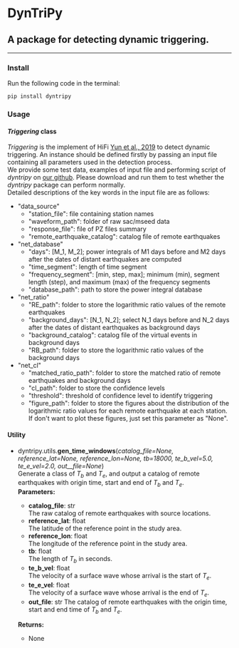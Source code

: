 # DynTriPy 
## A package for detecting dynamic triggering.
-------
### Install
Run the following code in the terminal:

```
pip install dyntripy
```

### Usage 
#### *Triggering* class
*Triggering* is the implement of HiFi [Yun et al., 2019](https://doi.org/10.1029/2019GL083913) to detect dynamic triggering. An instance should be defined firstly by passing an input file containing all parameters used in the detection process.    
We provide some test data, examples of input file and performing script of *dyntripy* on [our github](https://github.com/yunndlalala/dynamic_earthquake_triggering/tree/master/test). Please download and run them to test whether the *dyntripy* package can perform normally.   
Detailed descriptions of the key words in the input file are as follows:
- "data_source"
	+ "station_file": file containing station names
	+ "waveform_path": folder of raw sac/mseed data
	+ "response_file": file of PZ files summary 
	+ "remote_earthquake_catalog": catalog file of remote earthquakes
- "net_database"
    + "days": [M_1, M_2]; power integrals of M1 days before and M2 days after the dates of distant earthquakes are computed
	+ "time_segment": length of time segment
	+ "frequency_segment": [min, step, max]; minimum (min), segment length (step), and maximum (max) of the frequency segments 
    + "database_path": path to store the power integral database
- "net_ratio"
	+ "RE_path": folder to store the logarithmic ratio values of the remote earthquakes
	+ "background_days": [N_1, N_2]; select N_1 days before and N_2 days after the dates of distant earthquakes as background days
    + "background_catalog": catalog file of the virtual events in background days
    + "RB_path": folder to store the logarithmic ratio values of the background days
- "net_cl"
	+ "matched_ratio_path": folder to store the matched ratio of remote earthquakes and background days
	+ "cl_path": folder to store the confidence levels
	+ "threshold": threshold of confidence level to identify triggering
	+ "figure_path": folder to store the figures about the distribution of the logarithmic ratio values for each remote earthquake at each station. If don't want to plot these figures, just set this parameter as "None".
	
#### Utility
- dyntripy.utils.**gen_time_windows**(*catalog_file=None, reference_lat=None, reference_lon=None, tb=18000, te_b_vel=5.0, te_e_vel=2.0, out__file=None*)  
Generate a class of $T_b$ and $T_e$, and output a catalog of remote earthquakes with origin time, start and end of $T_b$ and $T_e$.   
    **Parameters:**   
    + **catalog_file**: str  
    The raw catalog of remote earthquakes with source locations.
    + **reference_lat**: float  
    The latitude of the reference point in the study area.
    + **reference_lon**: float  
    The longitude of the reference point in the study area.
    + **tb**: float  
    The length of $T_b$ in seconds.
    + **te_b_vel**: float  
    The velocity of a surface wave whose arrival is the start of $T_e$.
    + **te_e_vel**: float  
    The velocity of a surface wave whose arrival is the end of $T_e$.
    + **out_file**: str
    The catalog of remote earthquakes with the origin time, start and end time of $T_b$ and $T_e$.  

    **Returns:**
    + None
